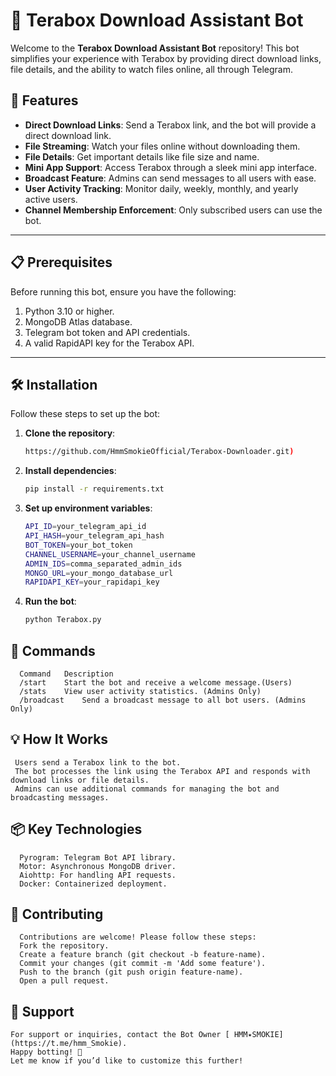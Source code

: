 # 🌟 Terabox Download Assistant Bot  

Welcome to the **Terabox Download Assistant Bot** repository! This bot simplifies your experience with Terabox by providing direct download links, file details, and the ability to watch files online, all through Telegram.  

## 🚀 Features  

- **Direct Download Links**: Send a Terabox link, and the bot will provide a direct download link.  
- **File Streaming**: Watch your files online without downloading them.  
- **File Details**: Get important details like file size and name.  
- **Mini App Support**: Access Terabox through a sleek mini app interface.  
- **Broadcast Feature**: Admins can send messages to all users with ease.  
- **User Activity Tracking**: Monitor daily, weekly, monthly, and yearly active users.  
- **Channel Membership Enforcement**: Only subscribed users can use the bot.  

---

## 📋 Prerequisites  

Before running this bot, ensure you have the following:  

1. Python 3.10 or higher.  
2. MongoDB Atlas database.  
3. Telegram bot token and API credentials.  
4. A valid RapidAPI key for the Terabox API.  

---

## 🛠️ Installation  

Follow these steps to set up the bot:  

1. **Clone the repository**:  
   ```bash  
   https://github.com/HmmSmokieOfficial/Terabox-Downloader.git)
2. **Install dependencies**:
   ```bash
   pip install -r requirements.txt
3. **Set up environment variables**:
   ```bash
   API_ID=your_telegram_api_id  
   API_HASH=your_telegram_api_hash  
   BOT_TOKEN=your_bot_token  
   CHANNEL_USERNAME=your_channel_username  
   ADMIN_IDS=comma_separated_admin_ids  
   MONGO_URL=your_mongo_database_url  
   RAPIDAPI_KEY=your_rapidapi_key

4. **Run the bot**:
   ```bash
   python Terabox.py

## 🤖 Commands
      Command	Description	                                    
      /start	Start the bot and receive a welcome message.(Users)
      /stats	View user activity statistics. (Admins Only)
      /broadcast	Send a broadcast message to all bot users. (Admins Only)

## 💡 How It Works
     Users send a Terabox link to the bot.
     The bot processes the link using the Terabox API and responds with download links or file details.
     Admins can use additional commands for managing the bot and broadcasting messages.
      
## 📦 Key Technologies
      Pyrogram: Telegram Bot API library.
      Motor: Asynchronous MongoDB driver.
      Aiohttp: For handling API requests.
      Docker: Containerized deployment.


## 🤝 Contributing
      Contributions are welcome! Please follow these steps:
      Fork the repository.
      Create a feature branch (git checkout -b feature-name).
      Commit your changes (git commit -m 'Add some feature').
      Push to the branch (git push origin feature-name).
      Open a pull request.
   
## 📧 Support
    For support or inquiries, contact the Bot Owner [ HMM٭SMOKIE](https://t.me/hmm_Smokie).
    Happy botting! 🚀
    Let me know if you’d like to customize this further!

      




